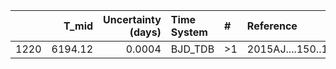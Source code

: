 |      |   T_mid |   Uncertainty (days) | Time System   | #   | Reference           |
|-----:|--------:|---------------------:|:--------------|:----|:--------------------|
| 1220 | 6194.12 |               0.0004 | BJD_TDB       | >1  | 2015AJ....150..168H |